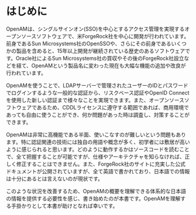 # はじめに

OpenAMは、シングルサインオン(SSO)を中心とするアクセス管理を実現するオープンソースソフトウェアで、米ForgeRock社を中心に開発が行われています。前身であるSun Microsystems社のOpenSSOや、さらにその前身であるいくつかの製品を含めると、15年以上開発が継続されている歴史のあるソフトウェアです。Oracle社によるSun Microsystems社の買収やその後のForgeRock社設立などを経て、OpenAMという製品名に変わった現在も大幅な機能の追加や改良が行われています。

OpenAMを使うことで、LDAPサーバーで管理されたユーザーのIDとパスワードでログインするような一般的な認証から、リスクベース認証やOpenID Connectを使用した新しい認証まで様々なことを実現できます。また、オープンソースソフトウェアであるため、CDDLライセンスに遵守する範囲であれば、商用環境であっても自由に使うことができ、何か問題があった時は調査し、対策することができます。

OpenAMは非常に高機能である半面、使いこなすのが難しいという問題もあります。特に認証関連の技術には独自の用語や概念が多く、初学者には敷居が高いように感じられると思います。どのように動作するかはソースコードを読むことで、全て把握することが可能ですが、仕様やアーキテクチャを知らなければ、正しく修正することはできません。また、ForgeRock社のサイトに充実した公式ドキュメントが公開されていますが、全て英語で書かれており、日本語での情報は十分にあるとは言えないのが現状です。

このような状況を改善するため、OpenAMの概要を理解できる体系的な日本語の情報を提供する必要性を感じ、書き始めたのが本書です。OpenAMを理解する手掛かりとして本書が助けとなれば幸いです。

